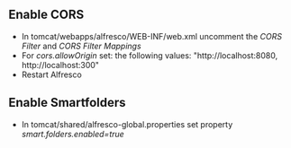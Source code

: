 ## Enable CORS

- In tomcat/webapps/alfresco/WEB-INF/web.xml uncomment the _CORS Filter_ and _CORS Filter Mappings_
- For _cors.allowOrigin_ set: the following values: "http://localhost:8080, http://localhost:300"
- Restart Alfresco

## Enable Smartfolders
- In tomcat/shared/alfresco-global.properties set property _smart.folders.enabled=true_ 